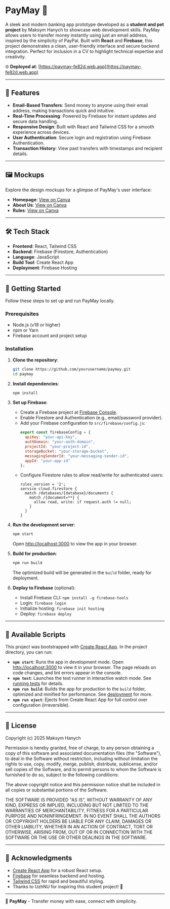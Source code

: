# PayMay 💸

A sleek and modern banking app prototype developed as a **student and pet project** by Maksym Hanych to showcase web development skills. PayMay allows users to transfer money instantly using just an email address, inspired by the simplicity of PayPal. Built with **React** and **Firebase**, this project demonstrates a clean, user-friendly interface and secure backend integration. Perfect for inclusion in a CV to highlight technical expertise and creativity.

🌐 **Deployed at**: [https://paymay-fe82d.web.app](https://paymay-fe82d.web.app)

---

## 🎯 Features

- **Email-Based Transfers**: Send money to anyone using their email address, making transactions quick and intuitive.
- **Real-Time Processing**: Powered by Firebase for instant updates and secure data handling.
- **Responsive Design**: Built with React and Tailwind CSS for a smooth experience across devices.
- **User Authentication**: Secure login and registration using Firebase Authentication.
- **Transaction History**: View past transfers with timestamps and recipient details.

---

## 🖼️ Mockups

Explore the design mockups for a glimpse of PayMay's user interface:

- **Homepage**: [View on Canva](https://www.canva.com/design/DAGVYMyJBAM/Fw2uDqAmMNjbuBRxtc3sCQ/edit?utm_content=DAGVYMyJBAM&utm_campaign=designshare&utm_medium=link2&utm_source=sharebutton)
- **About Us**: [View on Canva](https://www.canva.com/design/DAGVYIo-NFk/xUrIQYq9YTwWxF_oxKiXow/edit?utm_content=DAGVYIo-NFk&utm_campaign=designshare&utm_medium=link2&utm_source=sharebutton)
- **Rules**: [View on Canva](https://www.canva.com/design/DAGVYANmbFk/TTVCk-OQkp_UHkNQxvDr7w/edit?utm_content=DAGVYANmbFk&utm_campaign=designshare&utm_medium=link2&utm_source=sharebutton)

---

## 🛠️ Tech Stack

- **Frontend**: React, Tailwind CSS
- **Backend**: Firebase (Firestore, Authentication)
- **Language**: JavaScript
- **Build Tool**: Create React App
- **Deployment**: Firebase Hosting

---

## 🚀 Getting Started

Follow these steps to set up and run PayMay locally.

### Prerequisites

- Node.js (v18 or higher)
- npm or Yarn
- Firebase account and project setup

### Installation

1. **Clone the repository**:
   ```bash
   git clone https://github.com/yourusername/paymay.git
   cd paymay
   ```

2. **Install dependencies**:
   ```bash
   npm install
   ```

3. **Set up Firebase**:
   - Create a Firebase project at [Firebase Console](https://console.firebase.google.com/).
   - Enable Firestore and Authentication (e.g., email/password provider).
   - Add your Firebase configuration to `src/firebase/config.js`:
     ```javascript
     export const firebaseConfig = {
       apiKey: "your-api-key",
       authDomain: "your-auth-domain",
       projectId: "your-project-id",
       storageBucket: "your-storage-bucket",
       messagingSenderId: "your-messaging-sender-id",
       appId: "your-app-id"
     };
     ```
   - Configure Firestore rules to allow read/write for authenticated users:
     ```firestore
     rules_version = '2';
     service cloud.firestore {
       match /databases/{database}/documents {
         match /{document=**} {
           allow read, write: if request.auth != null;
         }
       }
     }
     ```

4. **Run the development server**:
   ```bash
   npm start
   ```
   Open [http://localhost:3000](http://localhost:3000) to view the app in your browser.

5. **Build for production**:
   ```bash
   npm run build
   ```
   The optimized build will be generated in the `build` folder, ready for deployment.

6. **Deploy to Firebase** (optional):
   - Install Firebase CLI: `npm install -g firebase-tools`
   - Login: `firebase login`
   - Initialize hosting: `firebase init hosting`
   - Deploy: `firebase deploy`

---

## 🧪 Available Scripts

This project was bootstrapped with [Create React App](https://github.com/facebook/create-react-app). In the project directory, you can run:

- **`npm start`**: Runs the app in development mode. Open [http://localhost:3000](http://localhost:3000) to view it in your browser. The page reloads on code changes, and lint errors appear in the console.
- **`npm test`**: Launches the test runner in interactive watch mode. See [running tests](https://facebook.github.io/create-react-app/docs/running-tests) for details.
- **`npm run build`**: Builds the app for production to the `build` folder, optimized and minified for performance. See [deployment](https://facebook.github.io/create-react-app/docs/deployment) for more.
- **`npm run eject`**: Ejects from Create React App for full control over configuration (irreversible).

---

## 📄 License

Copyright (c) 2025 Maksym Hanych

Permission is hereby granted, free of charge, to any person obtaining a copy of this software and associated documentation files (the "Software"), to deal in the Software without restriction, including without limitation the rights to use, copy, modify, merge, publish, distribute, sublicense, and/or sell copies of the Software, and to permit persons to whom the Software is furnished to do so, subject to the following conditions:

The above copyright notice and this permission notice shall be included in all copies or substantial portions of the Software.

THE SOFTWARE IS PROVIDED "AS IS", WITHOUT WARRANTY OF ANY KIND, EXPRESS OR IMPLIED, INCLUDING BUT NOT LIMITED TO THE WARRANTIES OF MERCHANTABILITY, FITNESS FOR A PARTICULAR PURPOSE AND NONINFRINGEMENT. IN NO EVENT SHALL THE AUTHORS OR COPYRIGHT HOLDERS BE LIABLE FOR ANY CLAIM, DAMAGES OR OTHER LIABILITY, WHETHER IN AN ACTION OF CONTRACT, TORT OR OTHERWISE, ARISING FROM, OUT OF OR IN CONNECTION WITH THE SOFTWARE OR THE USE OR OTHER DEALINGS IN THE SOFTWARE.

---

## 🙌 Acknowledgments

- [Create React App](https://github.com/facebook/create-react-app) for a robust React setup.
- [Firebase](https://firebase.google.com/) for seamless backend and hosting.
- [Tailwind CSS](https://tailwindcss.com/) for rapid and beautiful styling.
- Thanks to UzhNU for inspiring this student project! 🙌

---

🌟 **PayMay** - Transfer money with ease, connect with simplicity.